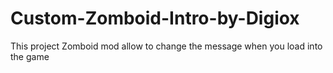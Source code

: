 # Custom-Zomboid-Intro-by-Digiox
This project Zomboid mod allow to change the message when you load into the game
